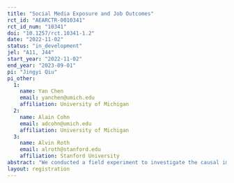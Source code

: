 ```yaml
---
title: "Social Media Exposure and Job Outcomes"
rct_id: "AEARCTR-0010341"
rct_id_num: "10341"
doi: "10.1257/rct.10341-1.2"
date: "2022-11-02"
status: "in_development"
jel: "A11, J44"
start_year: "2022-11-02"
end_year: "2023-09-01"
pi: "Jingyi Qiu"
pi_other:
  1:
    name: Yan Chen
    email: yanchen@umich.edu
    affiliation: University of Michigan
  2:
    name: Alain Cohn
    email: adcohn@umich.edu
    affiliation: University of Michigan
  3:
    name: Alvin Roth
    email: alroth@stanford.edu
    affiliation: Stanford University
abstract: "We conducted a field experiment to investigate the causal impact of social media promotion on job market outcomes for Economics job market candidates (JMCs), with a particular focus on under-represented groups such as women, racial and ethnic minorities, and the LGBTQ+ community. We asked economist "influencers" with more than 4,500 followers on Twitter to quote-tweet a random subset of job market paper tweets on Econ Job Helper. We will subsequently measure the impact of this intervention on job market outcomes. Preliminary analysis reveals an increase in the visibility of job market papers for the treatment group, as their tweets receive higher numbers of likes, retweets, and URL clicks. Currently, job market outcomes are being collected to further analyze whether social media promotion can help JMCs receive more job interviews, fly-outs, and job offers. The results of this study will enhance our understanding of the efficacy of social media promotion in influencing job market outcomes for junior scholars, especially for those from under-represented groups in the academic job market."
layout: registration
---
```


